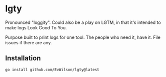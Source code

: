 # lgty

Pronounced "loggity". Could also be a play on LGTM, in that it's intended to make logs Look Good To You.

Purpose built to print logs for one tool. The people who need it, have it. File issues if there are any.

## Installation
```
go install github.com/EvWilson/lgty@latest
```
